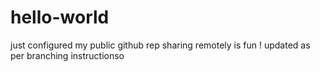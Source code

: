 # hello-world
just configured my public github rep
sharing remotely is fun !
updated as per branching instructionso
